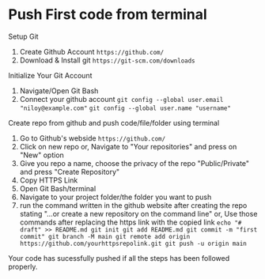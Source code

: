 # Push First code from terminal 

Setup Git
1. Create Github Account
` https://github.com/ `
2. Download & Install git
` https://git-scm.com/downloads `

Initialize Your Git Account 
1. Navigate/Open Git Bash
2. Connect your github account 
` git config --global user.email "niloy@example.com" `
` git config --global user.name "username" `

Create repo from github and push code/file/folder using terminal
1. Go to Github's webside
` https://github.com/ `
2. Click on new repo
or, 
Navigate to "Your repositories" and press on "New" option
3. Give you repo a name, choose the privacy of the repo "Public/Private" and press "Create Repository"
4. Copy HTTPS Link
5. Open Git Bash/terminal
6. Navigate to your project folder/the folder you want to push
7. run the command written in the github website after creating the repo stating "…or create a new repository on the command line"
or, 
Use those commands after replacing the https link with the copied link
` echo "# draft" >> README.md
git init
git add README.md
git commit -m "first commit"
git branch -M main
git remote add origin https://github.com/yourhttpsrepolink.git
git push -u origin main `

Your code has sucessfully pushed if all the steps has been followed properly. 
